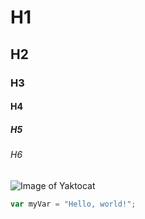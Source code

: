 # H1
## H2
### H3
#### H4
##### H5
###### H6
![Image of Yaktocat](https://octodex.github.com/images/yaktocat.png)

``` javascript
var myVar = "Hello, world!";
```
